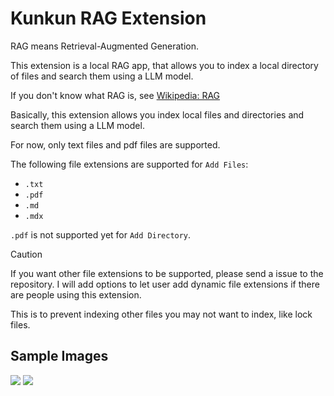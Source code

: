 # Kunkun RAG Extension

RAG means Retrieval-Augmented Generation.

This extension is a local RAG app, that allows you to index a local directory of files and search them using a LLM model.

If you don't know what RAG is, see [Wikipedia: RAG](https://en.wikipedia.org/wiki/Retrieval-augmented_generation)

Basically, this extension allows you index local files and directories and search them using a LLM model.

For now, only text files and pdf files are supported.

The following file extensions are supported for `Add Files`:

- `.txt`
- `.pdf`
- `.md`
- `.mdx`

`.pdf` is not supported yet for `Add Directory`.

> [!CAUTION]
> If you want other file extensions to be supported, please send a issue to the repository.
> I will add options to let user add dynamic file extensions if there are people using this extension.

This is to prevent indexing other files you may not want to index, like lock files.

## Sample Images

![](https://i.imgur.com/SMwsks7.png)
![](https://i.imgur.com/KPkwhMN.png)
